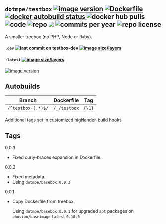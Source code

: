 ## ``dotmpe/testbox`` [![image version](https://images.microbadger.com/badges/version/dotmpe/testbox.svg)](https://microbadger.com/images/dotmpe/testbox "microbadger.com version metadata") [ ![Dockerfile](https://img.shields.io/badge/Dockerfile-GitHub-blue.svg) ](https://github.com/dotmpe/x-docker/blob/master/_/testbox/Dockerfile) [ ![docker autobuild status](https://img.shields.io/docker/build/dotmpe/testbox.svg) ](https://cloud.docker.com/repository/docker/dotmpe/testbox) ![docker hub pulls](https://img.shields.io/docker/pulls/dotmpe/testbox.svg) ![code](https://img.shields.io/github/languages/code-size/dotmpe/x-docker.svg) ![repo](https://img.shields.io/github/repo-size/dotmpe/x-docker.svg) ![](https://img.shields.io/maintenance/yes/2019.svg) ![commits per year](https://img.shields.io/github/commit-activity/y/dotmpe/x-docker.svg) ![repo license](https://img.shields.io/github/license/dotmpe/x-docker.svg)

A smaller treebox (no PHP, Node or Ruby).

#### ``:dev`` ![last commit on testbox-dev](https://img.shields.io/github/last-commit/dotmpe/x-docker/testbox-dev.svg) [![image size/layers](https://images.microbadger.com/badges/image/dotmpe/testbox:dev.svg)](https://microbadger.com/images/dotmpe/testbox:dev "Get your own image badge on microbadger.com")

#### ``:latest`` [![image size/layers](https://images.microbadger.com/badges/image/dotmpe/testbox.svg)](https://microbadger.com/images/dotmpe/testbox "microbadger.com image metadata")
[![image version](https://images.microbadger.com/badges/version/dotmpe/testbox.svg)](https://microbadger.com/images/dotmpe/testbox "microbadger.com version metadata")


## Autobuilds
Branch                     | Dockerfile         | Tag
-------------------------- | -------------------| ----------------------------
``/^testbox-(.*)$/``       | ``/_/testbox``     | ``{\1}``

Additional tags set in [customized highlander-build hooks](https://github.com/dotmpe/x-docker/tree/testbox-dev/tools/hooks)


## Tags
0.0.3
  - Fixed curly-braces expansion in Dockerfile.

0.0.2
  - Fixed metadata.
  - Using ``dotmpe/basebox:0.0.3``

0.0.1
  - Copy Dockerfile from treebox.

    Using ``dotmpe/basebox:0.0.1`` for upgraded ``apt`` packages on
    ``phusion/baseimage`` ``latest`` ``0.10.0``
